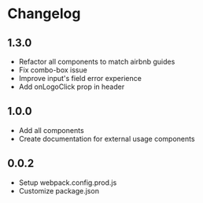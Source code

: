 # Changelog

## 1.3.0

- Refactor all components to match airbnb guides
- Fix combo-box issue
- Improve input's field error experience
- Add onLogoClick prop in header

## 1.0.0

- Add all components
- Create documentation for external usage components

## 0.0.2

- Setup webpack.config.prod.js
- Customize package.json
